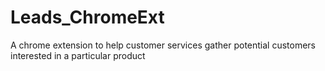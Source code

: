 # Leads_ChromeExt
A chrome extension to help customer services gather potential customers interested in a particular product
